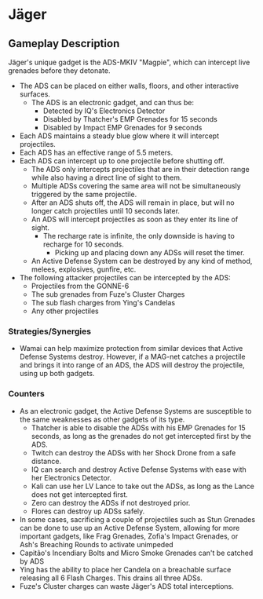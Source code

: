 # Jäger

## Gameplay Description

Jäger's unique gadget is the ADS-MKIV "Magpie", which can intercept live grenades before they detonate.

- The ADS can be placed on either walls, floors, and other interactive surfaces.
  - The ADS is an electronic gadget, and can thus be:
    - Detected by IQ's Electronics Detector
    - Disabled by Thatcher's EMP Grenades for 15 seconds
    - Disabled by Impact EMP Grenades for 9 seconds
- Each ADS maintains a steady blue glow where it will intercept projectiles.
- Each ADS has an effective range of 5.5 meters.
- Each ADS can intercept up to one projectile before shutting off.
  - The ADS only intercepts projectiles that are in their detection range while also having a direct line of sight to them.
  - Multiple ADSs covering the same area will not be simultaneously triggered by the same projectile.
  - After an ADS shuts off, the ADS will remain in place, but will no longer catch projectiles until 10 seconds later.
  - An ADS will intercept projectiles as soon as they enter its line of sight.
    - The recharge rate is infinite, the only downside is having to recharge for 10 seconds.
      - Picking up and placing down any ADSs will reset the timer.
  - An Active Defense System can be destroyed by any kind of method, melees, explosives, gunfire, etc.
- The following attacker projectiles can be intercepted by the ADS:
  - Projectiles from the GONNE-6
  - The sub grenades from Fuze's Cluster Charges
  - The sub flash charges from Ying's Candelas
  - Any other projectiles

### Strategies/Synergies

- Wamai can help maximize protection from similar devices that Active Defense Systems destroy. However, if a MAG-net catches a projectile and brings it into range of an ADS, the ADS will destroy the projectile, using up both gadgets.

### Counters

- As an electronic gadget, the Active Defense Systems are susceptible to the same weaknesses as other gadgets of its type.
  - Thatcher is able to disable the ADSs with his EMP Grenades for 15 seconds, as long as the grenades do not get intercepted first by the ADS.
  - Twitch can destroy the ADSs with her Shock Drone from a safe distance.
  - IQ can search and destroy Active Defense Systems with ease with her Electronics Detector.
  - Kali can use her LV Lance to take out the ADSs, as long as the Lance does not get intercepted first.
  - Zero can destroy the ADSs if not destroyed prior.
  - Flores can destroy up ADSs safely.
- In some cases, sacrificing a couple of projectiles such as Stun Grenades can be done to use up an Active Defense System, allowing for more important gadgets, like Frag Grenades, Zofia's Impact Grenades, or Ash's Breaching Rounds to activate unimpeded
- Capitão's Incendiary Bolts and Micro Smoke Grenades can't be catched by ADS
- Ying has the ability to place her Candela on a breachable surface releasing all 6 Flash Charges. This drains all three ADSs.
- Fuze's Cluster charges can waste Jäger's ADS total interceptions.
